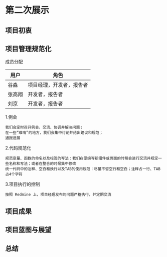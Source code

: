 # 第二次展示

## 项目初衷



## 项目管理规范化

成员分配

用户|角色
-|-
谷淼|项目经理，开发者，报告者
张高翔|开发者，报告者
刘京|开发者，报告者

1.例会
```
我们会定时召开例会，交流、协调并解决问题；
在一些“难啃”的地方，我们会集中讨论并给出建议和规范；
通报进展
```

2.代码规范化
```
规范变量、函数的命名以及标签的写法：我们在便编写新组件或页面的时候会进行交流并规定一些名称和写法；或者在整合的时候集中修改
统一代码中的注释、空白和换行以及TAB的使用规范：尽量不留空行和空白；注释占一行、TAB占4个字符
```

3.项目执行的控制
```
按照 Redmine 上，项目经理发布的问题严格执行，并定期交流
```

## 项目成果

## 项目蓝图与展望

## 总结

